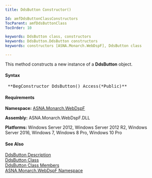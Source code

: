 ```yaml
---
title: DdsButton Constructor()

Id: amfDdsButtonClassConstructors
TocParent: amfDdsButtonClass
TocOrder: 10

keywords: DdsButton class, constructors
keywords: DdsButton.DdsButton constructors
keywords: constructors [ASNA.Monarch.WebDspF], DdsButton class

---
```


This method constructs a new instance of a **DdsButton** object.

#### Syntax
<pre class="syntax"> **BegConstructor DdsButton() Access(*Public)** </pre>

#### Requirements
**Namespace:** [ASNA.Monarch.WebDspF](amfWebDspFNamespace.html)

**Assembly:** ASNA.Monarch.WebDspF.DLL

**Platforms:** Windows Server 2012, Windows Server 2012 R2, Windows Server 2016, Windows 7, Windows 8 Pro, Windows 10 Pro

#### See Also
[DdsButton Description](amfUnderstandingButtons.html)<br /> [DdsButton Class](amfDdsButtonClass.html) <br /> [ DdsButton Class Members](amfDdsButtonClassMembers.html) <br /> [ ASNA.Monarch.WebDspF Namespace](amfWebDspFNamespace.html) 
